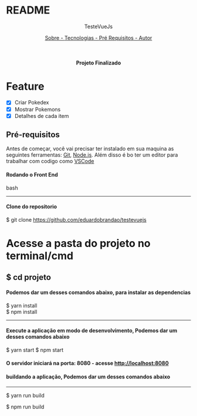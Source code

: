 # README

<P align="center"> TesteVueJs </p>

<p align="center">
    <a href="#sobre"> Sobre - </a>
    <a href="#tecnologias"> Tecnologias - </a>
    <a href="#pre-requisitos"> Pré Requisitos - </a>
    <a href="#autor"> Autor </a>
</p>

<br>

<h4 align="center"> Projeto Finalizado </h4>

# Feature

- [x] Criar Pokedex
- [x] Mostrar Pokemons
- [x] Detalhes de cada item

## Pré-requisitos

Antes de começar, você vai precisar ter instalado em sua maquina as seguintes ferramentas:
[Git](https://git-scm.com), [Node.js](https://nodejs.org/en/).
Além disso é bo ter um editor para trabalhar com codigo como [VSCode](https://code.visualstudio.com/)

#### Rodando o Front End

bash

---

#### Clone do repositorio

$ git clone <https://github.com/eduardobrandao/testevuejs>

# Acesse a pasta do projeto no terminal/cmd

## $ cd projeto

#### Podemos dar um desses comandos abaixo, para instalar as dependencias

$ yarn install  
$ npm install

---

#### Execute a aplicação em modo de desenvolvimento, Podemos dar um desses comandos abaixo

$ yarn start
$ npm start

#### O servidor iniciará na porta: 8080 - acesse <http://localhost:8080>

#### buildando a aplicação, Podemos dar um desses comandos abaixo

---

$ yarn run build

$ npm run build
